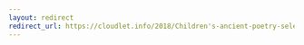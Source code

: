 ```yaml
---
layout: redirect
redirect_url: https://cloudlet.info/2018/Children's-ancient-poetry-selection-Volume-3
---
```


